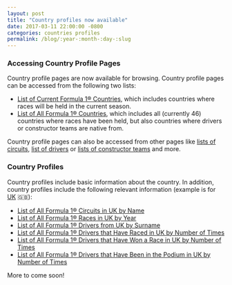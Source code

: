 ```yaml
---
layout: post
title: "Country profiles now available"
date: 2017-03-11 22:00:00 -0800
categories: countries profiles
permalink: /blog/:year-:month-:day-:slug
---
```


### Accessing Country Profile Pages

Country profile pages are now available for browsing. Country profile pages can
be accessed from the following two lists:
- [List of Current Formula 1® Countries](/f1/countries/current), which includes
countries where races will be held in the current season.
- [List of All Formula 1® Countries](/f1/countries/list), which includes all
(currently 46) countries where races have been held, but also countries where
drivers or constructor teams are native from.

Country profile pages can also be accessed from other pages like
[lists of circuits](/f1/circuits/list), [list of drivers](/f1/drivers/list) or
[lists of constructor teams](/f1/constructors/list) and more.

### Country Profiles

Country profiles include basic information about the country. In addition,
country profiles include the following relevant information (example is for
[UK](/f1/countries/uk) 🇬🇧):
- [List of All Formula 1® Circuits in UK by Name](/f1/countries/uk/circuits)
- [List of All Formula 1® Races in UK by Year](/f1/countries/uk/races)
- [List of All Formula 1® Drivers from UK by Surname](/f1/countries/uk/drivers)
- [List of All Formula 1® Drivers that Have Raced in UK by Number of Times](/f1/countries/uk/all-drivers)
- [List of All Formula 1® Drivers that Have Won a Race in UK by Number of Times](/f1/countries/uk/winning-drivers)
- [List of All Formula 1® Drivers that Have Been in the Podium in UK by Number of Times](/f1/countries/uk/podium-drivers)

More to come soon!
